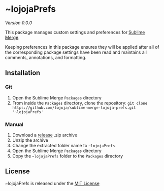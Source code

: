~lojojaPrefs
============

*Version 0.0.0*

This package manages custom settings and preferences for [Sublime Merge](https://www.sublimemerge.com).

Keeping preferences in this package ensures they will be applied after all of the corresponding package
settings have been read and maintains all comments, annotations, and formatting.

Installation
------------
### Git
1. Open the Sublime Merge `Packages` directory
2. From inside the `Packages` directory, clone the repository:
`git clone https://github.com/lojoja/sublime-merge-lojoja-prefs.git '~lojojaPrefs'`


### Manual
1. Download a [release](https://github.com/lojoja/sublime-merge-lojoja-prefs/releases) .zip archive
2. Unzip the archive
3. Change the extracted folder name to `~lojojaPrefs`
4. Open the Sublime Merge `Packages` directory
5. Copy the `~lojojaPrefs` folder to the `Packages` directory

License
-------
~lojojaPrefs is released under the [MIT License](./LICENSE)
